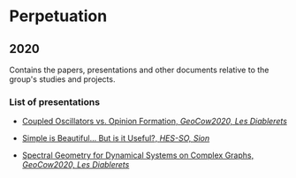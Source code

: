 # Perpetuation
## 2020
Contains the papers, presentations and other documents relative to the group's studies and projects.

### List of presentations

* [Coupled Oscillators vs. Opinion Formation, *GeoCow2020, Les Diablerets*](https://github.com/GeeeHesso/Perpetuation/tree/master/2020/Presentations/GeoCow_poster_Tyloo)

* [Simple is Beautiful... But is it Useful?, *HES-SO, Sion*](https://github.com/GeeeHesso/Perpetuation/tree/master/2020/Presentations/simple_beautiful)
* [Spectral Geometry for Dynamical Systems on Complex Graphs, *GeoCow2020, Les Diablerets*](https://github.com/GeeeHesso/Perpetuation/tree/master/2020/Presentations/GeoCow2020)
